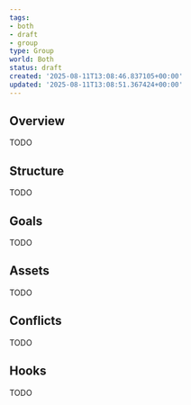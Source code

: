 ```yaml
---
tags:
- both
- draft
- group
type: Group
world: Both
status: draft
created: '2025-08-11T13:08:46.837105+00:00'
updated: '2025-08-11T13:08:51.367424+00:00'
---
```



## Overview

TODO
## Structure

TODO
## Goals

TODO
## Assets

TODO
## Conflicts

TODO
## Hooks

TODO

